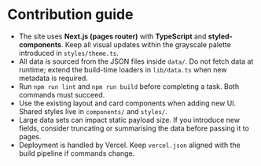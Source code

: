# Contribution guide

- The site uses **Next.js (pages router)** with **TypeScript** and **styled-components**. Keep all visual updates within the grayscale palette introduced in `styles/theme.ts`.
- All data is sourced from the JSON files inside `data/`. Do not fetch data at runtime; extend the build-time loaders in `lib/data.ts` when new metadata is required.
- Run `npm run lint` and `npm run build` before completing a task. Both commands must succeed.
- Use the existing layout and card components when adding new UI. Shared styles live in `components/` and `styles/`.
- Large data sets can impact static payload size. If you introduce new fields, consider truncating or summarising the data before passing it to pages.
- Deployment is handled by Vercel. Keep `vercel.json` aligned with the build pipeline if commands change.
